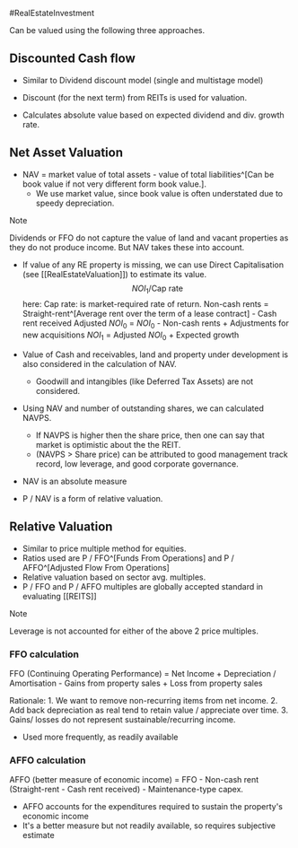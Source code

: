 #RealEstateInvestment 

Can be valued using the following three approaches. 
## Discounted Cash flow 
- Similar to Dividend discount model (single and multistage model)
- Discount (for the next term) from REITs is used for valuation. 

- Calculates absolute value based on expected dividend and div. growth rate. 
## Net Asset Valuation 
- NAV = market value of total assets - value of total liabilities^[Can be book value if not very different form book value.]. 
	- We use market value, since book value is often understated due to speedy depreciation. 

> [!Note]
> Dividends or FFO do not capture the value of land and vacant properties as they do not produce income. But NAV takes these into account. 

- If value of any RE property is missing, we can use Direct Capitalisation (see [[RealEstateValuation]]) to estimate its value. 
$$
NOI_1 / \text{Cap rate}
$$
here: 
	Cap rate: is market-required rate of return.
	Non-cash rents = Straight-rent^[Average rent over the term of a lease contract] - Cash rent received 
	Adjusted $NOI_0$ = 
		$NOI_0$ 
		- Non-cash rents 
		+ Adjustments for new acquisitions 
	$NOI_1$ = 
		Adjusted $NOI_0$
		+ Expected growth 

- Value of Cash and receivables, land and property under development is also considered in the calculation of NAV. 
	- Goodwill and intangibles (like Deferred Tax Assets) are not considered. 

- Using NAV and number of outstanding shares, we can calculated NAVPS. 
	- If NAVPS is higher then the share price, then one can say that market is optimistic about the the REIT. 
	- (NAVPS > Share price) can be attributed to good management track record, low leverage, and good corporate governance. 

- NAV is an absolute measure
- P / NAV is a form of relative valuation.



## Relative Valuation 
- Similar to price multiple method for equities. 
- Ratios used are P / FFO^[Funds From Operations] and P / AFFO^[Adjusted Flow From Operations] 
- Relative valuation based on sector avg. multiples. 
- P / FFO and P / AFFO multiples are globally accepted standard in evaluating [[REITS]]


> [!Note]
> Leverage is not accounted for either of the above 2 price multiples.

### FFO calculation 

FFO (Continuing Operating Performance) = 
	Net Income 
	+ Depreciation / Amortisation 
	- Gains from property sales 
	+ Loss from property sales 

Rationale: 
	1. We want to remove non-recurring items from net income. 
	2. Add back depreciation as real tend to retain value / appreciate over time. 
	3. Gains/ losses do not represent sustainable/recurring income. 

- Used more frequently, as readily available 
### AFFO calculation 
AFFO (better measure of economic income) = 
	FFO 
	- Non-cash rent (Straight-rent - Cash rent received)
	- Maintenance-type capex.

- AFFO accounts for the expenditures required to sustain the property's economic income 
- It's a better measure but not readily available, so requires subjective estimate